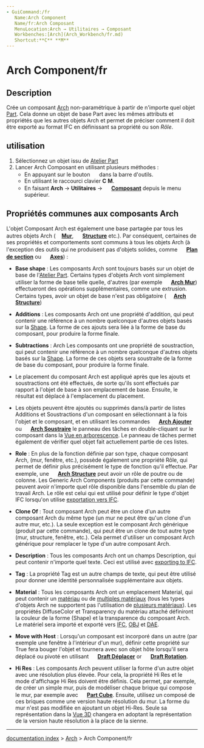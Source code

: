 ```yaml
---
- GuiCommand:/fr
   Name:Arch Component
   Name/fr:Arch Composant
   MenuLocation:Arch → Utilitaires → Composant
   Workbenches:[Arch](Arch_Workbench/fr.md)
   Shortcut:**C** **M**
---
```


# Arch Component/fr

## Description

Crée un composant [Arch](Arch_Workbench/fr.md) non-paramétrique à partir de n\'importe quel objet [Part](Part_Workbench/fr.md). Cela donne un objet de base Part avec les mêmes attributs et propriétés que les autres objets Arch et permet de préciser comment il doit être exporté au format IFC en définissant sa propriété ou son *Rôle*.

## utilisation

1.  Sélectionnez un objet issu de [Atelier Part](Part_Workbench/fr.md)
2.  Lancer Arch Composant en utilisant plusieurs méthodes :
    -   En appuyant sur le bouton **<img src="images/Arch_Component.svg" width=16px>** dans la barre d\'outils.
    -   En utilisant le raccourci clavier **C** **M**.
    -   En faisant **Arch** → **Utilitaires** → **<img src="images/Arch_Component.svg" width=16px> [Composant](Arch_Component/fr.md)** depuis le menu supérieur.

## Propriétés communes aux composants Arch 

L\'objet Composant Arch est également une base partagée par tous les autres objets Arch (**<img src="images/Arch_Wall.svg" width=16px>[Mur](Arch_Wall/fr.md)**, **<img src="images/Arch_Structure.svg" width=16px> [Structure](Arch_Structure/fr.md)** etc.). Par conséquent, certaines de ses propriétés et comportements sont communs à tous les objets Arch (à l\'exception des outils qui ne produisent pas d\'objets solides, comme **<img src="images/Arch_SectionPlane.svg" width=16px> [Plan de section](Arch_SectionPlane/fr.md)** ou **<img src="images/Arch_Axis.svg" width=16px> [Axes](Arch_Axis/fr.md)**) :

-   **Base shape** : Les composants Arch sont toujours basés sur un objet de base de l\'[Atelier Part](Part_Workbench/fr.md). Certains types d\'objets Arch vont simplement utiliser la forme de base telle quelle, d\'autres (par exemple **<img src="images/Arch_Wall.svg" width=16px> [Arch Mur](Arch_Wall/fr.md)**) effectueront des opérations supplémentaires, comme une extrusion. Certains types, avoir un objet de base n\'est pas obligatoire (**<img src="images/Arch_Structure.svg" width=16px> [Arch Structure](Arch_Structure/fr.md)**)

-   **Additions** : Les composants Arch ont une propriété d\'addition, qui peut contenir une référence à un nombre quelconque d\'autres objets basés sur la [Shape](Part_Workbench/fr.md). La forme de ces ajouts sera liée à la forme de base du composant, pour produire la forme finale.

-   **Subtractions** : Arch Les composants ont une propriété de soustraction, qui peut contenir une référence à un nombre quelconque d\'autres objets basés sur la [Shape](Part_Workbench/fr.md). La forme de ces objets sera soustraite de la forme de base du composant, pour produire la forme finale.

-   Le placement du composant Arch est appliqué après que les ajouts et soustractions ont été effectués, de sorte qu\'ils sont effectués par rapport à l\'objet de base à son emplacement de base. Ensuite, le résultat est déplacé à l\'emplacement du placement.

-   Les objets peuvent être ajoutés ou supprimés dans/à partir de listes Additions et Soustractions d\'un composant en sélectionnant à la fois l\'objet et le composant, et en utilisant les commandes **<img src="images/Arch_Add.svg" width=16px> [Arch Ajouter](Arch_Add/fr.md)** ou **<img src="images/Arch_Remove.svg" width=16px> [Arch Soustraire](Arch_Remove/fr.md)** le panneau des tâches en double-cliquant sur le composant dans la [Vue en arborescence](Tree_view/fr.md). Le panneau de tâches permet également de vérifier quel objet fait actuellement partie de ces listes.

-   **Role** : En plus de la fonction définie par son type, chaque composant Arch, (mur, fenêtre, etc.), possède également une propriété Rôle, qui permet de définir plus précisément le type de fonction qu\'il effectue. Par exemple, une **<img src="images/Arch_Structure.svg" width=16px> [Arch Structure](Arch_Structure/fr.md)** peut avoir un rôle de poutre ou de colonne. Les Generic Arch Components (produits par cette commande) peuvent avoir n\'importe quel rôle disponible dans l\'ensemble du plan de travail Arch. Le rôle est celui qui est utilisé pour définir le type d\'objet IFC lorsqu\'on utilise [exportation vers IFC](Arch_IFC/fr.md).

-   **Clone Of** : Tout composant Arch peut être un clone d\'un autre composant Arch du même type (un mur ne peut être qu\'un clone d\'un autre mur, etc.). La seule exception est le composant Arch générique (produit par cette commande), qui peut être un clone de tout autre type (mur, structure, fenêtre, etc.). Cela permet d\'utiliser un composant Arch générique pour remplacer le type d\'un autre composant Arch.

-   **Description** : Tous les composants Arch ont un champs Description, qui peut contenir n\'importe quel texte. Ceci est utilisé avec [exporting to IFC](Arch_IFC/fr.md).

-   **Tag** : La propriété Tag est un autre champs de texte, qui peut être utilisé pour donner une identité personnalisée supplémentaire aux objets.

-   **Material** : Tous les composants Arch ont un emplacement Material, qui peut contenir un [matériau](Arch_SetMaterial/fr.md) ou de [multiples matériaux](Arch_MultiMaterial/fr.md) (tous les types d\'objets Arch ne supportent pas l\'utilisation de [plusieurs matériaux](Arch_MultiMaterial/fr.md)). Les propriétés DiffuseColor et Transparency du matériau attaché définiront la couleur de la forme (Shape) et la transparence du composant Arch. Le matériel sera importé et exporté vers [IFC](Arch_IFC/fr.md), [OBJ](Arch_OBJ/fr.md) et [DAE](Arch_DAE/fr.md).

-   **Move with Host** : Lorsqu\'un composant est incorporé dans un autre (par exemple une fenêtre à l\'intérieur d\'un mur), définir cette propriété sur True fera bouger l\'objet et tournera avec son objet hôte lorsqu\'il sera déplacé ou pivoté en utilisant **<img src="images/Draft_Move.svg" width=16px> [Draft Déplacer](Draft_Move/fr.md)** or **<img src="images/Draft_Rotate.svg" width=16px> [Draft Rotation](Draft_Rotate/fr.md)**.

-   **Hi Res** : Les composants Arch peuvent utiliser la forme d\'un autre objet avec une résolution plus élevée. Pour cela, la propriété Hi Res et le mode d\'affichage Hi Res doivent être définis. Cela permet, par exemple, de créer un simple mur, puis de modéliser chaque brique qui compose le mur, par exemple avec **<img src="images/Part_Box.svg" width=16px> [Part Cube](Part_Box/fr.md)**. Ensuite, utilisez un composé de ces briques comme une version haute résolution du mur. La forme du mur n\'est pas modifiée en ajoutant un objet Hi-Res. Seule sa représentation dans la [Vue 3D](3D_view/fr.md) changera en adoptant la représentation de la version haute résolution à la place de la sienne.

---
[documentation index](../README.md) > [Arch](Arch_Workbench.md) > Arch Component/fr
